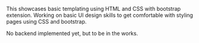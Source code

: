 This showcases basic templating using HTML and CSS with bootstrap extension.
Working on basic UI design skills to get comfortable with styling pages using CSS and bootstrap.

No backend implemented yet, but to be in the works.
